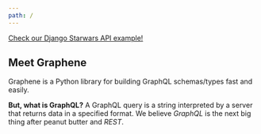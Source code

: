 ```yaml
---
path: /
---
```

<div class="starwars-example-wrapper"><a class="starwars-example" href="http://swapi.graphene-python.org/">Check our Django Starwars API example!</a></div>

## Meet Graphene

Graphene is a Python library for building GraphQL schemas/types fast and easily.

**But, what is GraphQL?** A GraphQL query is a string interpreted by a server that returns data in a specified format. We believe *GraphQL* is the next big thing after peanut butter and *REST*.
